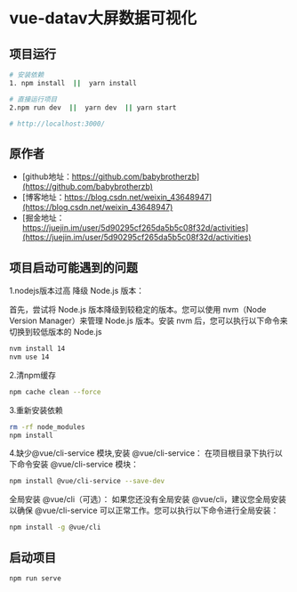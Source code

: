 # vue-datav大屏数据可视化 




## 项目运行

 ```sh
 # 安装依赖
1. npm install  ||  yarn install

# 直接运行项目
2.npm run dev  ||  yarn dev  || yarn start

# http://localhost:3000/

```



## 原作者

- [github地址：https://github.com/babybrotherzb](https://github.com/babybrotherzb)
- [博客地址：https://blog.csdn.net/weixin_43648947](https://blog.csdn.net/weixin_43648947)
- [掘金地址：https://juejin.im/user/5d90295cf265da5b5c08f32d/activities](https://juejin.im/user/5d90295cf265da5b5c08f32d/activities)

## 项目启动可能遇到的问题

1.nodejs版本过高
降级 Node.js 版本：

首先，尝试将 Node.js 版本降级到较稳定的版本。您可以使用 nvm（Node Version Manager）来管理 Node.js 版本。安装 nvm 后，您可以执行以下命令来切换到较低版本的 Node.js

```sh
nvm install 14
nvm use 14
```
2.清npm缓存
```sh
npm cache clean --force
```
3.重新安装依赖
```sh
rm -rf node_modules
npm install
```

4.缺少@vue/cli-service 模块,安装 @vue/cli-service：
在项目根目录下执行以下命令安装 @vue/cli-service 模块：
```sh
npm install @vue/cli-service --save-dev
```
全局安装 @vue/cli（可选）：
如果您还没有全局安装 @vue/cli，建议您全局安装以确保 @vue/cli-service 可以正常工作。您可以执行以下命令进行全局安装：
```sh
npm install -g @vue/cli
```

## 启动项目
```sh
npm run serve
```



